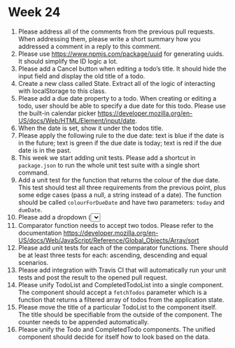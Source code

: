# Week 24

1. Please address all of the comments from the previous pull requests. When addressing them, please write a short summary how you addressed a comment in a reply to this comment.
2. Please use https://www.npmjs.com/package/uuid for generating uuids. It should simplify the ID logic a lot.
3. Please add a Cancel button when editing a todo’s title. It should hide the input field and display the old title of a todo.
4. Create a new class called State. Extract all of the logic of interacting with localStorage to this class.
5. Please add a due date property to a todo. When creating or editing a todo, user should be able to specify a due date for this todo. Please use the built-in calendar picker https://developer.mozilla.org/en-US/docs/Web/HTML/Element/input/date.
6. When the date is set, show it under the todos title.
7. Please apply the following rule to the due date: text is blue if the date is in the future; text is green if the due date is today; text is red if the due date is in the past.
8. This week we start adding unit tests. Please add a shortcut in `package.json` to run the whole unit test suite with a single short command.
9. Add a unit test for the function that returns the colour of the due date. This test should test all three requirements from the previous point, plus some edge cases (pass a null, a string instead of a date). The function should be called `colourForDueDate` and have two parameters: `today` and `dueDate`.
10. Please add a dropdown (<select>) component for sorting the uncompleted todo list. There should be the following options: Alphabetically, By Creation Date, By Modified Date, By Due Date. The TodoList component should have a `sorter` parameter which accepts a comparator function. The `sorter` parameter should be switched with the dropdown component.
11. Comparator function needs to accept two todos. Please refer to the documentation https://developer.mozilla.org/en-US/docs/Web/JavaScript/Reference/Global_Objects/Array/sort
12. Please add unit tests for each of the comparator functions. There should be at least three tests for each: ascending, descending and equal scenarios.
13. Please add integration with Travis CI that will automatically run your unit tests and post the result to the opened pull request.
14. Please unify TodoList and CompletedTodoList into a single component. The component should accept a `fetchTodos` parameter which is a function that returns a filtered array of todos from the application state.
15. Please move the title of a particular TodoList to the component itself. The title should be specifiable from the outside of the component. The counter needs to be appended automatically.
16. Please unify the Todo and CompletedTodo components. The unified component should decide for itself how to look based on the data. 
